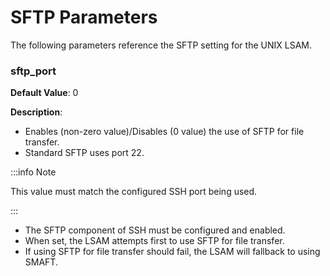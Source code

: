 # SFTP Parameters

The following parameters reference the SFTP setting for the UNIX LSAM.

### sftp_port

**Default Value**: 0

**Description**: 
	
* Enables (non-zero value)/Disables (0 value) the use of SFTP for file transfer.
* Standard SFTP uses port 22.

:::info Note 

This value must match the configured SSH port being used.

:::

* The SFTP component of SSH must be configured and enabled.
* When set, the LSAM attempts first to use SFTP for file transfer.
* If using SFTP for file transfer should fail, the LSAM will fallback to using SMAFT.
